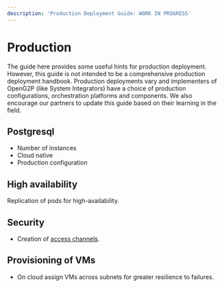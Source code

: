 ```yaml
---
description: 'Production Deployment Guide: WORK IN PROGRESS'
---
```


# Production

The guide here provides some useful hints for production deployment. However, this guide is not intended to be a comprehensive production deployment handbook. Production deployments vary and implementers of OpenG2P (like System Integrators) have a choice of production configurations, orchestration platforms and components. We also encourage our partners to update this guide based on their learning in the field.

## Postgresql&#x20;

* Number of instances
* Cloud native
* Production configuration

## High availability

Replication of pods for high-availability.

## Security

* Creation of [access channels](deployment-guide/security/access-channel.md).

## Provisioning of VMs

* On cloud assign VMs across subnets for greater resilience to failures.

